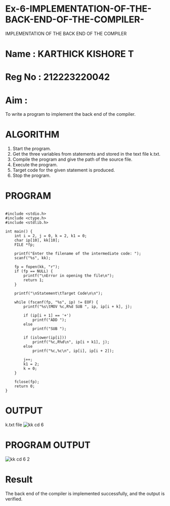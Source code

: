 # Ex-6-IMPLEMENTATION-OF-THE-BACK-END-OF-THE-COMPILER-
IMPLEMENTATION OF THE BACK END OF THE COMPILER 
# Name : KARTHICK KISHORE T
# Reg No : 212223220042
# Aim :
To write a program to implement the back end of the compiler.
# ALGORITHM
1. Start the program.
2. Get the three variables from statements and stored in the text file k.txt.
3. Compile the program and give the path of the source file.
4. Execute the program.
5. Target code for the given statement is produced.
6. Stop the program.
# PROGRAM

~~~

#include <stdio.h>
#include <ctype.h>
#include <stdlib.h>

int main() {
    int i = 2, j = 0, k = 2, k1 = 0;
    char ip[10], kk[10];
    FILE *fp;

    printf("Enter the filename of the intermediate code: ");
    scanf("%s", kk);

    fp = fopen(kk, "r");
    if (fp == NULL) {
        printf("\nError in opening the file\n");
        return 1;
    }

    printf("\nStatement\tTarget Code\n\n");

    while (fscanf(fp, "%s", ip) != EOF) {
        printf("%s\tMOV %c,R%d SUB ", ip, ip[i + k], j);

        if (ip[i + 1] == '+')
            printf("ADD ");
        else
            printf("SUB ");

        if (islower(ip[i]))
            printf("%c,R%d\n", ip[i + k1], j);
        else
            printf("%c,%c\n", ip[i], ip[i + 2]);

        j++;
        k1 = 2;
        k = 0;
    }

    fclose(fp);
    return 0;
}
~~~

# OUTPUT
k.txt file
![kk cd 6](https://github.com/user-attachments/assets/76c01c2f-7498-4d5d-8ad2-aaefdecaa45a)


# PROGRAM OUTPUT
![kk cd 6 2](https://github.com/user-attachments/assets/cab7f25a-7b80-458f-8eaf-43eed38cae21)




# Result
The back end of the compiler is implemented successfully, and the output is verified.
